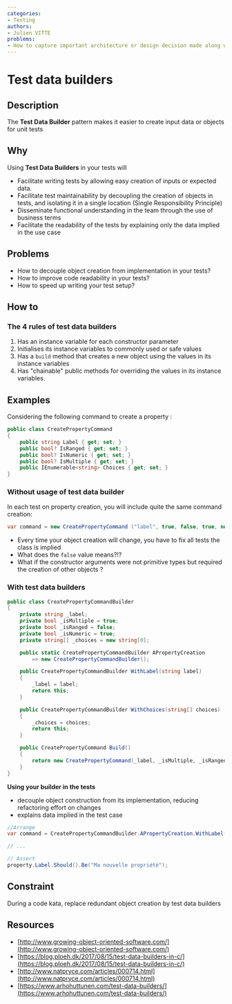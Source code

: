 ```yaml
---
categories:
- Testing
authors:
- Julien VITTE
problems:
- How to capture important architecture or design decision made along with its context and consequences ?
---
```


# Test data builders

## Description

The **Test Data Builder** pattern makes it easier to create input data or objects for unit tests

## Why

Using **Test Data Builders** in your tests will 

* Facilitate writing tests by allowing easy creation of inputs or expected data.
* Facilitate test maintainability by decoupling the creation of objects in tests, and isolating it in a single location (Single Responsibility Principle)
* Disseminate functional understanding in the team through the use of business terms
* Facilitate the readability of the tests by explaining only the data implied in the use case

## Problems

* How to decouple object creation from implementation in your tests?
* How to improve code readability in your tests?
* How to speed up writing your test setup?

## How to

### The 4 rules of test data builders

1. Has an instance variable for each constructor parameter
2. Initialises its instance variables to commonly used or safe values
3. Has a `build` method that creates a new object using the values in its instance variables
4. Has "chainable" public methods for overriding the values in its instance variables.


## Examples

Considering the following command to create a property :
```csharp
public class CreatePropertyCommand
{
    public string Label { get; set; }
    public bool? IsRanged { get; set; }
    public bool? IsNumeric { get; set; }
    public bool? IsMultiple { get; set; }
    public IEnumerable<string> Choices { get; set; }
}
```

### Without usage of test data builder

In each test on property creation, you will include quite the same command creation:

```csharp
var command = new CreatePropertyCommand ("label", true, false, true, new string[] {1, 2});
```

- Every time your object creation will change, you have to fix all tests the class is implied
- What does the `false` value means?!?
- What if the constructor arguments were not primitive types but required the creation of other objects ?

### With test data builders

```csharp
public class CreatePropertyCommandBuilder
{
    private string _label;
    private bool _isMultiple = true;
    private bool _isRanged = false;
    private bool _isNumeric = true;
    private string[] _choices = new string[0];

    public static CreatePropertyCommandBuilder APropertyCreation 
        => new CreatePropertyCommandBuilder();

    public CreatePropertyCommandBuilder WithLabel(string label)
    {
        _label = label;
        return this;
    }

    public CreatePropertyCommandBuilder WithChoices(string[] choices)
    {
        _choices = choices;
        return this;
    }

    public CreatePropertyCommand Build()
    {
        return new CreatePropertyCommand(_label, _isMultiple, _isRanged, _isNumeric, _choices);
    }
}
```

**Using your builder in the tests**
- decouple object construction from its implementation, reducing refactoring effort on changes
- explains data implied in the test case

```csharp
//Arrange
var command = CreatePropertyCommandBuilder.APropertyCreation.WithLabel("Ma nouvelle propriété").Build();

// ...

// Assert
property.Label.Should().Be("Ma nouvelle propriété");
```

## Constraint
During a code kata, replace redundant object creation by test data builders


## Resources

*   [http://www.growing-object-oriented-software.com/](http://www.growing-object-oriented-software.com/)
*   [https://blog.ploeh.dk/2017/08/15/test-data-builders-in-c/](https://blog.ploeh.dk/2017/08/15/test-data-builders-in-c/)
*   [http://www.natpryce.com/articles/000714.html](http://www.natpryce.com/articles/000714.html)
*   [https://www.arhohuttunen.com/test-data-builders/](https://www.arhohuttunen.com/test-data-builders/)
